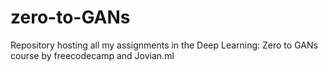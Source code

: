 # zero-to-GANs
Repository hosting all my assignments in the Deep Learning: Zero to GANs course by freecodecamp and Jovian.ml
